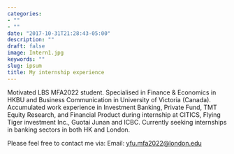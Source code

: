 ```yaml
---
categories:
- ""
- ""
date: "2017-10-31T21:28:43-05:00"
description: ""
draft: false
image: Intern1.jpg
keywords: ""
slug: ipsum
title: My internship experience
---
```



Motivated LBS MFA2022 student. Specialised in Finance & Economics in HKBU and Business Communication in University of Victoria (Canada). Accumulated work experience in Investment Banking, Private Fund, TMT Equity Research, and Financial Product during internship at CITICS, Flying Tiger investment Inc., Guotai Junan and ICBC. Currently seeking internships in banking sectors in both HK and London.

Please feel free to contact me via:
Email: yfu.mfa2022@london.edu
